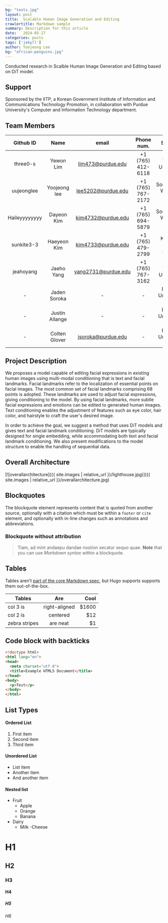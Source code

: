 ```yaml
---
bg: "tools.jpg"
layout: post
title:  Scalable Human Image Generation and Editing
crawlertitle: Markdown sample
summary: Description for this article
date:   2024-05-27
categories: posts
tags: ['jekyll']
author: Yoojeong Lee
bg: "african-penguins.jpg"
---
```


Conducted research in Scalble Human Image Generation and Editing based on DiT model.

## Support

Sponsored by the IITP, a Korean Government Institute of Information and Communications Technology Promotion, in collaboration with Purdue University's Computer and Information Technology department.

## Team Members

| Github ID | Name | email  | Phone num.  | School. | Role | 
|:--------: |:----:|:--------:|:---------:|:----:| :----:|
| three0-s  | Yewon Lim | lim473@purdue.edu | +1 (765) 412-6118 | Yonsei Univ. C.S.| Director |
| uujeonglee | Yoojeong lee | lee5202@purdue.edu | +1 (765) 767-2172 | Sookmyung W. Univ. IT.E. | QA Leader |
| Haileyyyyyyyy | Dayeon Kim  | kim4732@purdue.edu | +1 (765) 694-5879 | Sookmyung W. Univ. S.C. | Planning Leader |
| sunkite3-3 | Haeyeon Kim | kim4733@purdue.edu | +1 (765) 479-2799 |  Kyonggi Univ. AI.C.E.  | Documentation Leader |
| jeahoyang | Jaeho Yang | yang2731@purdue.edu | +1 (765) 767-3162 |  Yonsei Univ. C.E. | Testing Leader |
| - | Jaden Soroka | - | - |  Purdue University CIT | - |
| - | Justin Allange | - | - |  Purdue University CIT | - |
| - | Colten Glover | jsoroka@purdue.edu | - |  Purdue University CIT | - |



## Project Description

We proposes a model capable of editing facial expressions in existing human images using multi-modal conditioning that is text and facial landmarks. Facial landmarks refer to the localization of essential points on facial images. The most common set of facial landmarks comprising 68 points is adopted. These landmarks are used to adjust facial expressions, giving conditioning to the model. By using facial landmarks, more subtle facial expressions and emotions can be edited to generated human images. Text conditioning enables the adjustment of features such as eye color, hair color, and hairstyle to craft the user's desired image.

In order to achieve the goal, we suggest a method that uses DiT models and gives text and facial landmark conditioning. DiT models are typically designed for single embedding, while accommodating both text and facial landmark conditioning. We also present modifications to the model structure to enable the handling of sequential data. 

## Overall Architecture

[![overallarchitecture]({{ site.images | relative_url }}/lighthouse.jpg)]({{ site.images | relative_url }}/overallarchitecture.jpg)

## Blockquotes

The blockquote element represents content that is quoted from another source, optionally with a citation which must be within a `footer` or `cite` element, and optionally with in-line changes such as annotations and abbreviations.

### Blockquote without attribution

> Tiam, ad mint andaepu dandae nostion secatur sequo quae. **Note** that you can use _Markdown syntax_ within a blockquote.

## Tables

Tables aren’t [part of the core Markdown spec](https://github.com/adam-p/markdown-here/wiki/Markdown-Cheatsheet), but Hugo supports supports them out-of-the-box.

| Tables        | Are           | Cool  |
| ------------- |:-------------:| -----:|
| col 3 is      | right-aligned | $1600 |
| col 2 is      | centered      |   $12 |
| zebra stripes | are neat      |    $1 |

## Code block with backticks

```html
<!doctype html>
<html lang="en">
<head>
  <meta charset="utf-8">
  <title>Example HTML5 Document</title>
</head>
<body>
  <p>Test</p>
</body>
</html>
```

## List Types

#### Ordered List
1. First item
2. Second item
3. Third item

#### Unordered List

- List item
- Another item
- And another item

#### Nested list

- Fruit
  - Apple
  - Orange
  - Banana
- Dairy
  - Milk
  -Cheese

# H1
## H2
### H3
#### H4
##### H5
###### H6


